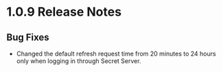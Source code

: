 [title]: # (1.0.9 Release)
[tags]: # (web password filler)
[priority]: # (39998)
# 1.0.9 Release Notes

## Bug Fixes

* Changed the default refresh request time from 20 minutes to 24 hours only when logging in through Secret Server. 
